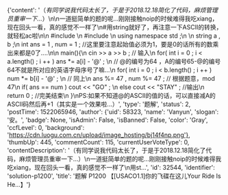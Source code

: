 {'content': '（*有同学说我代码太长了，于是于2018.12.18简化了代码，麻烦管理员重审一下...*）\n\n一道挺简单的题的呢...刚刚接触noip的时候难得我吃xiang，现在回头一看，真的感觉不一样了\n#用string就好了，再注意一下ASCII的转换，就轻松ac啦\n\n      #include <iostream>\n      #include <cstring>\n      using namespace std ;\n      \n      string a , b ;\n      int ans = 1 , num = 1 ; //这里要注意起始值必须为1，要是0的话所有的数乘出来都是0了....\n\n      main(){\n          cin >> a >> b ; // 输入\n          for( int i = 0 ; i < a.length() ; i ++ ) ans *= a[i] - \'@\' ; \n          // @的编号为64 ，A的编号65-@的编号64不就是所对应的英语字母序号了嘛...\n          for( int i = 0 ; i < b.length() ; i ++ ) num *= b[i] - \'@\' ; \n          // 同上\n          ans %= 47 , num %= 47 ; // 根据题意，mod 47\n          if( ans == num ) cout << "GO" ; \n          else cout << "STAY" ; //输出\n          return 0 ; //完美结束\n      }\nPS:如果不知道@的ASCII的值的话，可以直接减A的ASCII码然后再+1（其实是一个效果啦...）', 'type': '题解', 'status': 2, 'postTime': 1522065946, 'author': {'uid': 58323, 'name': 'Vanyun', 'slogan': '安。', 'badge': None, 'isAdmin': False, 'isBanned': False, 'color': 'Gray', 'ccfLevel': 0, 'background': 'https://cdn.luogu.com.cn/upload/image_hosting/bj14f4np.png'}, 'thumbUp': 445, 'commentCount': 115, 'currentUserVoteType': 0, 'contentDescription': '（有同学说我代码太长了，于是于2018.12.18简化了代码，麻烦管理员重审一下...）\n一道挺简单的题的呢...刚刚接触noip的时候难得我吃xiang，现在回头一看，真的感觉不一样了\n用st...', 'id': 32544, 'identifier': 'solution-p1200', 'title': '题解 P1200 【[USACO1.1]你的飞碟在这儿Your Ride Is He…】'}
